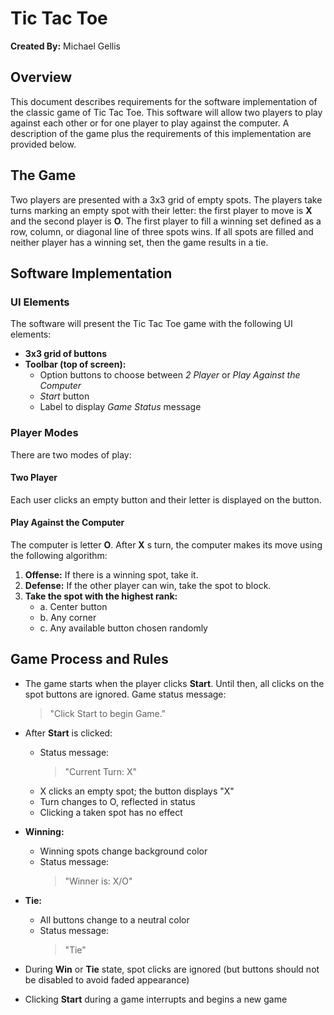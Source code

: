 # Tic Tac Toe  
**Created By:** Michael Gellis

## Overview  
This document describes requirements for the software implementation of the classic game of Tic Tac Toe. This software will allow two players to play against each other or for one player to play against the computer. A description of the game plus the requirements of this implementation are provided below.

## The Game  
Two players are presented with a 3x3 grid of empty spots. The players take turns marking an empty spot with their letter: the first player to move is **X** and the second player is **O**. The first player to fill a winning set defined as a row, column, or diagonal line of three spots wins. If all spots are filled and neither player has a winning set, then the game results in a tie.

## Software Implementation  

### UI Elements  
The software will present the Tic Tac Toe game with the following UI elements:

- **3x3 grid of buttons**
- **Toolbar (top of screen):**
  - Option buttons to choose between *2 Player* or *Play Against the Computer*
  - *Start* button
  - Label to display *Game Status* message

### Player Modes  
There are two modes of play:

#### Two Player  
Each user clicks an empty button and their letter is displayed on the button.

#### Play Against the Computer  
The computer is letter **O**. After **X** s turn, the computer makes its move using the following algorithm:

1. **Offense:** If there is a winning spot, take it.
2. **Defense:** If the other player can win, take the spot to block.
3. **Take the spot with the highest rank:**
   - a. Center button  
   - b. Any corner  
   - c. Any available button chosen randomly

## Game Process and Rules  

- The game starts when the player clicks **Start**. Until then, all clicks on the spot buttons are ignored. Game status message:  
  > "Click Start to begin Game."

- After **Start** is clicked:
  - Status message:  
    > "Current Turn: X"
  - X clicks an empty spot; the button displays "X"
  - Turn changes to O, reflected in status
  - Clicking a taken spot has no effect

- **Winning:**
  - Winning spots change background color
  - Status message:  
    > "Winner is: X/O"

- **Tie:**
  - All buttons change to a neutral color
  - Status message:  
    > "Tie"

- During **Win** or **Tie** state, spot clicks are ignored (but buttons should not be disabled to avoid faded appearance)

- Clicking **Start** during a game interrupts and begins a new game
